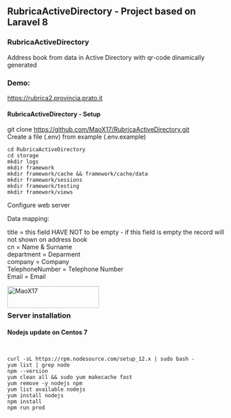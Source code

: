 ## RubricaActiveDirectory - Project based on Laravel 8

### RubricaActiveDirectory

Address book from data in Active Directory with qr-code dinamically generated

### Demo:
https://rubrica2.provincia.prato.it

#### RubricaActiveDirectory - Setup

git clone https://github.com/MaoX17/RubricaActiveDirectory.git <br/>
Create a file (.env) from example (.env.example) <br/>

```
cd RubricaActiveDirectory
cd storage
mkdir logs
mkdir framework
mkdir framework/cache && framework/cache/data
mkdir framework/sessions
mkdir framework/testing
mkdir framework/views
```

Configure web server <br/>

Data mapping:

title = this field HAVE NOT to be empty - if this field is empty the record will not shown on address book <br/>
cn = Name & Surname <br/>
department = Deparment<br/>
company = Company<br/>
TelephoneNumber = Telephone Number<br/>
Email = Email<br/>

<p><a href="https://www.buymeacoffee.com/MaoX17"> <img align="left" src="https://cdn.buymeacoffee.com/buttons/v2/default-yellow.png" height="50" width="210" alt="MaoX17" /></a></p><br><br>

### Server installation

#### Nodejs update on Centos 7

```


curl -sL https://rpm.nodesource.com/setup_12.x | sudo bash -
yum list | grep node
npm --version
yum clean all && sudo yum makecache fast
yum remove -y nodejs npm
yum list available nodejs
yum install nodejs
npm install
npm run prod


```
